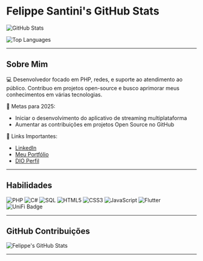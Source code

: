  # Felippe Santini's GitHub Stats

![GitHub Stats](https://github-readme-stats.vercel.app/api?username=FelippeSantini&show_icons=true&theme=dark&count_private=true)

![Top Languages](https://github-readme-stats.vercel.app/api/top-langs/?username=faika1&layout=compact&theme=dark)

---

## Sobre Mim

💻 Desenvolvedor focado em PHP, redes, e suporte ao atendimento ao público. Contribuo em projetos open-source e busco aprimorar meus conhecimentos em várias tecnologias.

🎯 Metas para 2025:
- Iniciar o desenvolvimento do aplicativo de streaming multiplataforma
- Aumentar as contribuições em projetos Open Source no GitHub

🔗 Links Importantes:
- [LinkedIn](https://br.linkedin.com/in/felippesantini)
- [Meu Portfólio](https://github.com/faika1)
- [DIO Perfil](https://www.dio.me/users/seu-usuario)

---

## Habilidades

![PHP](https://img.shields.io/badge/-PHP-777BB4?style=for-the-badge&logo=php&logoColor=white)
![C#](https://img.shields.io/badge/-C%23-239120?style=for-the-badge&logo=c-sharp&logoColor=white)
![SQL](https://img.shields.io/badge/-SQL-CC2927?style=for-the-badge&logo=microsoft-sql-server&logoColor=white)
![HTML5](https://img.shields.io/badge/-HTML5-E34F26?style=for-the-badge&logo=html5&logoColor=white)
![CSS3](https://img.shields.io/badge/-CSS3-1572B6?style=for-the-badge&logo=css3&logoColor=white)
![JavaScript](https://img.shields.io/badge/-JavaScript-F7DF1E?style=for-the-badge&logo=javascript&logoColor=black)
![Flutter](https://img.shields.io/badge/-Flutter-02569B?style=for-the-badge&logo=flutter&logoColor=white)
![UniFi Badge](https://img.shields.io/badge/-UniFi-3C88C3?style=for-the-badge&logo=ubiquiti&logoColor=white)

---

## GitHub Contribuições
![Felippe's GitHub Stats](https://github-readme-streak-stats.herokuapp.com/?user=faika1&theme=dark&hide_border=true)

---

